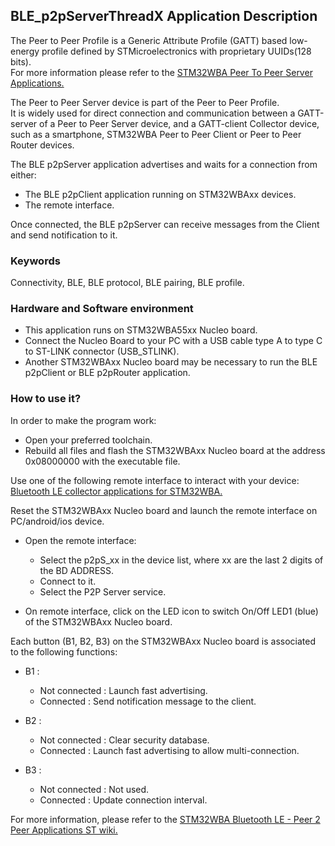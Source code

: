 ## __BLE_p2pServerThreadX Application Description__

The Peer to Peer Profile is a Generic Attribute Profile (GATT) based low-energy profile defined by STMicroelectronics with proprietary UUIDs(128 bits).  
For more information please refer to the <a href="https://wiki.st.com/stm32mcu/wiki/Connectivity:STM32WBA_Peer_To_Peer#STM32WBA_Peer_to_Peer_Server_application"> STM32WBA Peer To Peer Server Applications.</a>  

The Peer to Peer Server device is part of the Peer to Peer Profile.  
It is widely used for direct connection and communication between a GATT-server of a Peer to Peer Server device, and a GATT-client Collector device, such as a smartphone, STM32WBA Peer to Peer Client or Peer to Peer Router devices.  

The BLE p2pServer application advertises and waits for a connection from either:  

 - The BLE p2pClient application running on STM32WBAxx devices.  
 - The remote interface.  

Once connected, the BLE p2pServer can receive messages from the Client and send notification to it.  

### __Keywords__

Connectivity, BLE, BLE protocol, BLE pairing, BLE profile.  

### __Hardware and Software environment__

  - This application runs on STM32WBA55xx Nucleo board.  
  - Connect the Nucleo Board to your PC with a USB cable type A to type C to ST-LINK connector (USB_STLINK).  
  - Another STM32WBAxx Nucleo board may be necessary to run the BLE p2pClient or BLE p2pRouter application.  

### __How to use it?__

In order to make the program work:  

 - Open your preferred toolchain.  
 - Rebuild all files and flash the STM32WBAxx Nucleo board at the address 0x08000000 with the executable file.  

Use one of the following remote interface to interact with your device: <a href="https://wiki.st.com/stm32mcu/wiki/Connectivity:BLE_smartphone_applications#Bluetooth-C2-AE_LE_collector_applications_for_STM32WBA
"> Bluetooth LE collector applications for STM32WBA.</a>  

Reset the STM32WBAxx Nucleo board and launch the remote interface on PC/android/ios device.  
 
- Open the remote interface:  
  - Select the p2pS_xx in the device list, where xx are the last 2 digits of the BD ADDRESS.  
  - Connect to it.  
  - Select the P2P Server service.  

 - On remote interface, click on the LED icon to switch On/Off LED1 (blue) of the STM32WBAxx Nucleo board.  
 
Each button (B1, B2, B3) on the STM32WBAxx Nucleo board is associated to the following functions:  

- B1 :  
  - Not connected : Launch fast advertising.  
  - Connected     : Send notification message to the client.  

- B2 :  
  - Not connected : Clear security database.  
  - Connected     : Launch fast advertising to allow multi-connection.  

- B3 :  
  - Not connected : Not used.  
  - Connected     : Update connection interval.  

For more information, please refer to the <a href="https://wiki.st.com/stm32mcu/wiki/Connectivity:STM32WBA_Peer_To_Peer"> STM32WBA Bluetooth LE - Peer 2 Peer Applications ST wiki.</a>  

